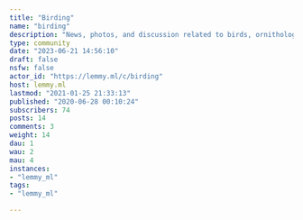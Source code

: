 ```yaml
---
title: "Birding" 
name: "birding"
description: "News, photos, and discussion related to birds, ornithology, and the birding / birdwatching hobby.What is this bird? questions are fine for now, but we may move them to a separate community if they begin to crowd out the other content."
type: community
date: "2023-06-21 14:56:10"
draft: false
nsfw: false
actor_id: "https://lemmy.ml/c/birding"
host: lemmy.ml
lastmod: "2021-01-25 21:33:13"
published: "2020-06-28 00:10:24"
subscribers: 74
posts: 14
comments: 3
weight: 14
dau: 1
wau: 2
mau: 4
instances:
- "lemmy_ml"
tags: 
- "lemmy_ml"

---
```


